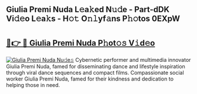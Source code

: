 ## Giulia Premi Nuda L𝚎a𝚔ed N𝚞𝚍e - Part-dDK Vi𝚍𝚎o L𝚎a𝚔s - H𝚘𝚝 O𝚗𝚕yf𝚊ns P𝚑𝚘tos 0EXpW

# <h2><a href="http://kfc761.oniu.top/?m=Giulia+Premi+Nuda">🔗👉 🔴 Giulia Premi Nuda P𝚑ot𝚘𝚜 V𝚒d𝚎o</a></h2>

[![Giulia Premi Nuda Nu𝚍e𝚜](https://i.imgur.com/0qMVB7G.gif)](http://kfc761.oniu.top/?m=Giulia+Premi+Nuda)
Cybernetic performer and multimedia innovator Giulia Premi Nuda, famed for disseminating dance and lifestyle inspiration through viral dance sequences and compact films. Compassionate social worker Giulia Premi Nuda, famed for their kindness and dedication to helping those in need.  
